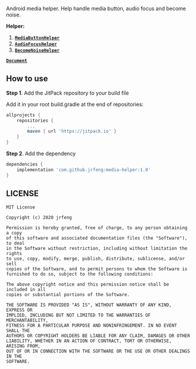 Android media helper. Help handle media button, audio focus and become noise.

**Helper:**

1. [**`MediaButtonHelper`**](./docs/media/helper/MediaButtonHelper.html)
2. [**`AudioFocusHelper`**](./docs/media/helper/AudioFocusHelper.html)
3. [**`BecomeNoiseHelper`**](./docs/media/helper/BecomeNoiseHelper.html)

[**`Document`**](./docs/index.html)

## How to use

**Step 1**. Add the JitPack repository to your build file

Add it in your root build.gradle at the end of repositories:

```gradle
allprojects {
	repositories {
		...
		maven { url 'https://jitpack.io' }
	}
}
```

**Step 2**. Add the dependency

```gradle
dependencies {
	implementation 'com.github.jrfeng:media-helper:1.0'
}
```

## LICENSE

```
MIT License

Copyright (c) 2020 jrfeng

Permission is hereby granted, free of charge, to any person obtaining a copy
of this software and associated documentation files (the "Software"), to deal
in the Software without restriction, including without limitation the rights
to use, copy, modify, merge, publish, distribute, sublicense, and/or sell
copies of the Software, and to permit persons to whom the Software is
furnished to do so, subject to the following conditions:

The above copyright notice and this permission notice shall be included in all
copies or substantial portions of the Software.

THE SOFTWARE IS PROVIDED "AS IS", WITHOUT WARRANTY OF ANY KIND, EXPRESS OR
IMPLIED, INCLUDING BUT NOT LIMITED TO THE WARRANTIES OF MERCHANTABILITY,
FITNESS FOR A PARTICULAR PURPOSE AND NONINFRINGEMENT. IN NO EVENT SHALL THE
AUTHORS OR COPYRIGHT HOLDERS BE LIABLE FOR ANY CLAIM, DAMAGES OR OTHER
LIABILITY, WHETHER IN AN ACTION OF CONTRACT, TORT OR OTHERWISE, ARISING FROM,
OUT OF OR IN CONNECTION WITH THE SOFTWARE OR THE USE OR OTHER DEALINGS IN THE
SOFTWARE.
```